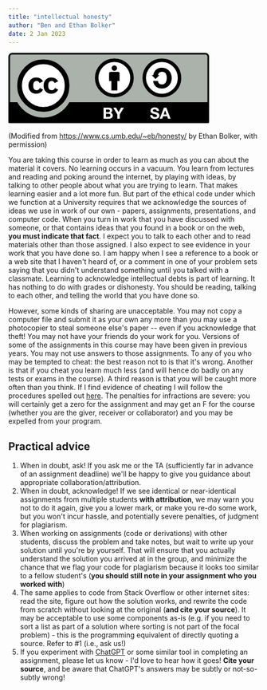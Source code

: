 ```yaml
---
title: "intellectual honesty"
author: "Ben and Ethan Bolker"
date: 2 Jan 2023
---
```


![](pix/by-sa.png)

(Modified from https://www.cs.umb.edu/~eb/honesty/ by Ethan Bolker, with permission)

You are taking this course in order to learn as much as you can about the material it covers. No learning occurs in a vacuum. You learn from lectures and reading and poking around the internet, by playing with ideas, by talking to other people about what you are trying to learn. That makes learning easier and a lot more fun. But part of the ethical code under which we function at a University requires that we acknowledge the sources of ideas we use in work of our own - papers, assignments, presentations, and computer code. When you turn in work that you have discussed with someone, or that contains ideas that you found in a book or on the web, **you must indicate that fact**. I expect you to talk to each other and to read materials other than those assigned. I also expect to see evidence in your work that you have done so. I am happy when I see a reference to a book or a web site that I haven't heard of, or a comment in one of your problem sets saying that you didn't understand something until you talked with a classmate. Learning to acknowledge intellectual debts is part of learning. It has nothing to do with grades or dishonesty. You should be reading, talking to each other, and telling the world that you have done so.

However, some kinds of sharing are unacceptable. You may not copy a computer file and submit it as your own any more than you may use a photocopier to steal someone else's paper -- even if you acknowledge that theft! You may not have your friends do your work for you. Versions of some of the assignments in this course may have been given in previous years. You may not use answers to those assignments. To any of you who may be tempted to cheat: the best reason not to is that it's wrong. Another is that if you cheat you learn much less (and will hence do badly on any tests or exams in the course). A third reason is that you will be caught more often than you think. If I find evidence of cheating I will follow the procedures spelled out [here](https://www.mcmaster.ca/academicintegrity/instructors/processdishonesty/index.html).
The penalties for infractions are severe: you will certainly get a zero for the assignment and may get an F for the course (whether you are the giver, receiver or collaborator) and you may be expelled from your program.

## Practical advice

1. When in doubt, ask! If you ask me or the TA (sufficiently far in advance of an assignment deadline) we'll be happy to give you guidance about appropriate collaboration/attribution.
2. When in doubt, acknowledge! If we see identical or near-identical assignments from multiple students **with attribution**, we may warn you not to do it again, give you a lower mark, or make you re-do some work, but you won't incur hassle, and potentially severe penalties, of judgment for plagiarism.
3. When working on assignments (code or derivations) with other students, discuss the problem and take notes, but wait to write up your solution until you're by yourself. That will ensure that you actually understand the solution you arrived at in the group, and minimize the chance that we flag your code for plagiarism because it looks too similar to a fellow student's (**you should still note in your assignment who you worked with**)
4. The same applies to code from Stack Overflow or other internet sites: read the site, figure out how the solution works, and rewrite the code from scratch without looking at the original (**and cite your source**). It may be acceptable to use some components as-is (e.g. if you need to sort a list as part of a solution where sorting is not part of the focal problem) - this is the programming equivalent of directly quoting a source. Refer to #1 (i.e., ask us!)
5. If you experiment with [ChatGPT](https://openai.com/blog/chatgpt/) or some similar tool in completing an assignment, please let us know - I'd love to hear how it goes! **Cite your source**, and be aware that ChatGPT's answers may be subtly or not-so-subtly wrong!


